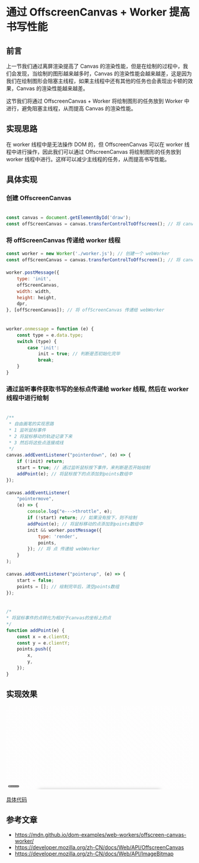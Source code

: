 # 通过 OffscreenCanvas + Worker 提高书写性能

## 前言
上一节我们通过离屏渲染提高了 Canvas 的渲染性能，但是在绘制的过程中，我们会发现，当绘制的图形越来越多时，Canvas 的渲染性能会越来越差，这是因为我们在绘制图形会阻塞主线程，如果主线程中还有其他的任务也会表现出卡顿的效果，Canvas 的渲染性能越来越差。

这节我们将通过 OffscreenCanvas + Worker 将绘制图形的任务放到 Worker 中进行，避免阻塞主线程，从而提高 Canvas 的渲染性能。

## 实现思路

在 worker 线程中是无法操作 DOM 的，但 OffscreenCanvas 可以在 worker 线程中进行操作，因此我们可以通过 OffscreenCanvas 将绘制图形的任务放到 worker 线程中进行。这样可以减少主线程的任务，从而提高书写性能。

## 具体实现

### 创建 OffscreenCanvas

```js

const canvas = document.getElementById('draw');
const offScreenCanvas = canvas.transferControlToOffscreen(); // 将 canvas 转换为 offScreenCanvas
```

### 将 offScreenCanvas 传递给 worker 线程

```js
const worker = new Worker('./worker.js'); // 创建一个 webWorker
const offScreenCanvas = canvas.transferControlToOffscreen(); // 将 canvas 转换为 offScreenCanvas

worker.postMessage({
    type: 'init',
    offScreenCanvas,
    width: width,
    height: height,
    dpr,
}, [offScreenCanvas]); // 将 offScreenCanvas 传递给 webWorker


worker.onmessage = function (e) {
    const type = e.data.type;
    switch (type) {
        case 'init':
            init = true; // 判断是否初始化完毕
            break;
    }
}
```

### 通过监听事件获取书写的坐标点传递给 worker 线程, 然后在 worker 线程中进行绘制

```js

/**
 * 自由画笔的实现思路
 * 1 监听鼠标事件
 * 2 将鼠标移动的轨迹记录下来
 * 3 然后将这些点连接成线
 */
canvas.addEventListener("pointerdown", (e) => {
    if (!init) return;
    start = true; // 通过监听鼠标按下事件，来判断是否开始绘制
    addPoint(e); // 将鼠标按下的点添加到points数组中
});

canvas.addEventListener(
    "pointermove",
    (e) => {
        console.log("e--->throttle", e);
        if (!start) return; // 如果没有按下，则不绘制
        addPoint(e); // 将鼠标移动的点添加到points数组中
        init && worker.postMessage({
            type: 'render',
            points,
        }); // 将 点 传递给 webWorker
    }
);

canvas.addEventListener("pointerup", (e) => {
    start = false;
    points = []; // 绘制完毕后，清空points数组
});


/*
* 将鼠标事件的点转化为相对于canvas的坐标上的点
*/
function addPoint(e) {
    const x = e.clientX;
    const y = e.clientY;
    points.push({
        x,
        y,
    });
}
```

## 实现效果
![初始状态图](./../../public/assets/canvas/19.gif)

[具体代码](https://github.com/enson0131/learn/blob/main/Canvas/%E7%99%BD%E6%9D%BF%E7%9B%B8%E5%85%B3/%E6%80%A7%E8%83%BD%E4%BC%98%E5%8C%96%E4%B9%8BOffscreenCanvas.html)
## 参考文章
- https://mdn.github.io/dom-examples/web-workers/offscreen-canvas-worker/
- https://developer.mozilla.org/zh-CN/docs/Web/API/OffscreenCanvas
- https://developer.mozilla.org/zh-CN/docs/Web/API/ImageBitmap
